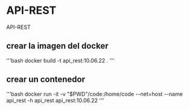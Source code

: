 # API-REST
API-REST

## crear la imagen del docker
'''bash
docker build -t api_rest:10.06.22 .
'''

## crear un contenedor
'''bash
docker run -it -v "$PWD"/code:/home/code --net=host --name api_rest -h api_rest api_rest:10.06.22
'''
